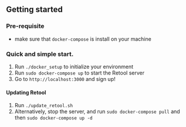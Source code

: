 ## Getting started

### Pre-requisite

- make sure that `docker-compose` is install on your machine

### Quick and simple start.

1. Run `./docker_setup` to initialize your environment
2. Run `sudo docker-compose up` to start the Retool server
3. Go to `http://localhost:3000` and sign up!

#### Updating Retool

1. Run `./update_retool.sh`
1. Alternatively, stop the server, and run `sudo docker-compose pull` and then `sudo docker-compose up -d`
